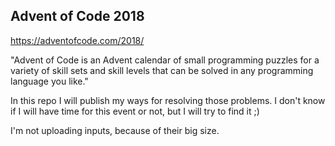 ## Advent of Code 2018

https://adventofcode.com/2018/

"Advent of Code is an Advent calendar of small programming puzzles for a variety of skill sets and skill levels that can be solved in any programming language you like."

In this repo I will publish my ways for resolving those problems. I don't know if I will have time for this event or not, but I will try to find it ;)

I'm not uploading inputs, because of their big size.